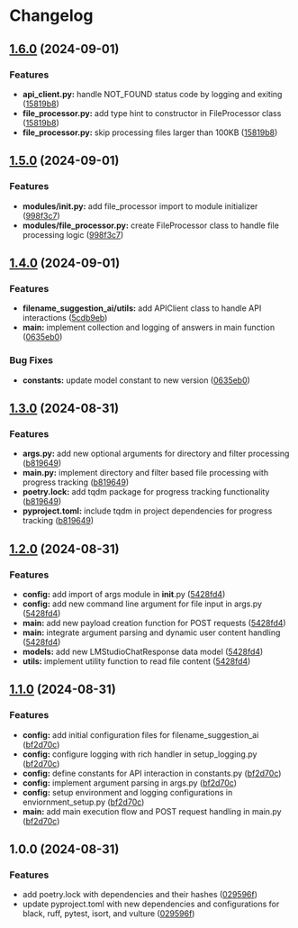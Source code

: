 # Changelog

## [1.6.0](https://github.com/myinusa/filename-suggestion-ai/compare/v1.5.0...v1.6.0) (2024-09-01)


### Features

* **api_client.py:** handle NOT_FOUND status code by logging and exiting ([15819b8](https://github.com/myinusa/filename-suggestion-ai/commit/15819b84fb596b8f6c45c19f6db3938f572a3165))
* **file_processor.py:** add type hint to constructor in FileProcessor class ([15819b8](https://github.com/myinusa/filename-suggestion-ai/commit/15819b84fb596b8f6c45c19f6db3938f572a3165))
* **file_processor.py:** skip processing files larger than 100KB ([15819b8](https://github.com/myinusa/filename-suggestion-ai/commit/15819b84fb596b8f6c45c19f6db3938f572a3165))

## [1.5.0](https://github.com/myinusa/filename-suggestion-ai/compare/v1.4.0...v1.5.0) (2024-09-01)


### Features

* **modules/__init__.py:** add file_processor import to module initializer ([998f3c7](https://github.com/myinusa/filename-suggestion-ai/commit/998f3c7ac823a5813d5bd0d7334aa082857750bf))
* **modules/file_processor.py:** create FileProcessor class to handle file processing logic ([998f3c7](https://github.com/myinusa/filename-suggestion-ai/commit/998f3c7ac823a5813d5bd0d7334aa082857750bf))

## [1.4.0](https://github.com/myinusa/filename-suggestion-ai/compare/v1.3.0...v1.4.0) (2024-09-01)


### Features

* **filename_suggestion_ai/utils:** add APIClient class to handle API interactions ([5cdb9eb](https://github.com/myinusa/filename-suggestion-ai/commit/5cdb9eb92b4ad416112605574989f4e603900c38))
* **main:** implement collection and logging of answers in main function ([0635eb0](https://github.com/myinusa/filename-suggestion-ai/commit/0635eb0d2e7624cfa06df943d1fb625dfc96e387))


### Bug Fixes

* **constants:** update model constant to new version ([0635eb0](https://github.com/myinusa/filename-suggestion-ai/commit/0635eb0d2e7624cfa06df943d1fb625dfc96e387))

## [1.3.0](https://github.com/myinusa/filename-suggestion-ai/compare/v1.2.0...v1.3.0) (2024-08-31)


### Features

* **args.py:** add new optional arguments for directory and filter processing ([b819649](https://github.com/myinusa/filename-suggestion-ai/commit/b819649317b2bc6569aad8b85f9872a5719c8bbc))
* **main.py:** implement directory and filter based file processing with progress tracking ([b819649](https://github.com/myinusa/filename-suggestion-ai/commit/b819649317b2bc6569aad8b85f9872a5719c8bbc))
* **poetry.lock:** add tqdm package for progress tracking functionality ([b819649](https://github.com/myinusa/filename-suggestion-ai/commit/b819649317b2bc6569aad8b85f9872a5719c8bbc))
* **pyproject.toml:** include tqdm in project dependencies for progress tracking ([b819649](https://github.com/myinusa/filename-suggestion-ai/commit/b819649317b2bc6569aad8b85f9872a5719c8bbc))

## [1.2.0](https://github.com/myinusa/filename-suggestion-ai/compare/v1.1.0...v1.2.0) (2024-08-31)


### Features

* **config:** add import of args module in __init__.py ([5428fd4](https://github.com/myinusa/filename-suggestion-ai/commit/5428fd4a3a5b574a7fd40debbfa7ac4bc548c96e))
* **config:** add new command line argument for file input in args.py ([5428fd4](https://github.com/myinusa/filename-suggestion-ai/commit/5428fd4a3a5b574a7fd40debbfa7ac4bc548c96e))
* **main:** add new payload creation function for POST requests ([5428fd4](https://github.com/myinusa/filename-suggestion-ai/commit/5428fd4a3a5b574a7fd40debbfa7ac4bc548c96e))
* **main:** integrate argument parsing and dynamic user content handling ([5428fd4](https://github.com/myinusa/filename-suggestion-ai/commit/5428fd4a3a5b574a7fd40debbfa7ac4bc548c96e))
* **models:** add new LMStudioChatResponse data model ([5428fd4](https://github.com/myinusa/filename-suggestion-ai/commit/5428fd4a3a5b574a7fd40debbfa7ac4bc548c96e))
* **utils:** implement utility function to read file content ([5428fd4](https://github.com/myinusa/filename-suggestion-ai/commit/5428fd4a3a5b574a7fd40debbfa7ac4bc548c96e))

## [1.1.0](https://github.com/myinusa/filename-suggestion-ai/compare/v1.0.0...v1.1.0) (2024-08-31)


### Features

* **config:** add initial configuration files for filename_suggestion_ai ([bf2d70c](https://github.com/myinusa/filename-suggestion-ai/commit/bf2d70cf6757b55cc05d349ac6e197c2381cdccb))
* **config:** configure logging with rich handler in setup_logging.py ([bf2d70c](https://github.com/myinusa/filename-suggestion-ai/commit/bf2d70cf6757b55cc05d349ac6e197c2381cdccb))
* **config:** define constants for API interaction in constants.py ([bf2d70c](https://github.com/myinusa/filename-suggestion-ai/commit/bf2d70cf6757b55cc05d349ac6e197c2381cdccb))
* **config:** implement argument parsing in args.py ([bf2d70c](https://github.com/myinusa/filename-suggestion-ai/commit/bf2d70cf6757b55cc05d349ac6e197c2381cdccb))
* **config:** setup environment and logging configurations in enviornment_setup.py ([bf2d70c](https://github.com/myinusa/filename-suggestion-ai/commit/bf2d70cf6757b55cc05d349ac6e197c2381cdccb))
* **main:** add main execution flow and POST request handling in main.py ([bf2d70c](https://github.com/myinusa/filename-suggestion-ai/commit/bf2d70cf6757b55cc05d349ac6e197c2381cdccb))

## 1.0.0 (2024-08-31)


### Features

* add poetry.lock with dependencies and their hashes ([029596f](https://github.com/myinusa/filename-suggestion-ai/commit/029596f57c803770233f0ed34ab4c73f32b463a6))
* update pyproject.toml with new dependencies and configurations for black, ruff, pytest, isort, and vulture ([029596f](https://github.com/myinusa/filename-suggestion-ai/commit/029596f57c803770233f0ed34ab4c73f32b463a6))
